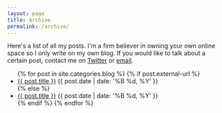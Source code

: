 ```yaml
---
layout: page
title: Archive
permalink: /archive/
---
```

Here's a list of all my posts. I'm a firm believer in owning your own online space so I only write on my own blog. If you would like to talk about a certain post, contact me on <a href="https://twitter.com/ndrwpw0">Twitter</a> or <a href="mailto:ndrwpw0@gmail.com">email</a>.

<ul class="">
    {% for post in site.categories.blog %}
    {% if post.external-url %}
    <li class="pt3">
        <a href="{{ post.external-url }}">{{ post.title }}</a>
        <time class="">{{ post.date | date: '%B %d, %Y' }}</time>
    </li>
    {% else %}
    <li class="pt3">
        <a href="{{ post.url }}">{{ post.title }}</a>
        <time class="">{{ post.date | date: '%B %d, %Y' }}</time>
    </li>
    {% endif %}
    {% endfor %}
</ul>

